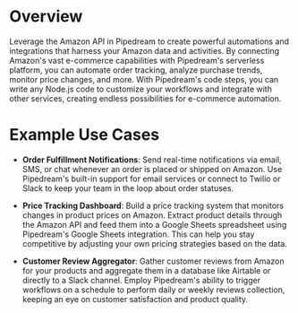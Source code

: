 # Overview

Leverage the Amazon API in Pipedream to create powerful automations and integrations that harness your Amazon data and activities. By connecting Amazon's vast e-commerce capabilities with Pipedream's serverless platform, you can automate order tracking, analyze purchase trends, monitor price changes, and more. With Pipedream's code steps, you can write any Node.js code to customize your workflows and integrate with other services, creating endless possibilities for e-commerce automation.

# Example Use Cases

- **Order Fulfillment Notifications**: Send real-time notifications via email, SMS, or chat whenever an order is placed or shipped on Amazon. Use Pipedream's built-in support for email services or connect to Twilio or Slack to keep your team in the loop about order statuses.

- **Price Tracking Dashboard**: Build a price tracking system that monitors changes in product prices on Amazon. Extract product details through the Amazon API and feed them into a Google Sheets spreadsheet using Pipedream's Google Sheets integration. This can help you stay competitive by adjusting your own pricing strategies based on the data.

- **Customer Review Aggregator**: Gather customer reviews from Amazon for your products and aggregate them in a database like Airtable or directly to a Slack channel. Employ Pipedream's ability to trigger workflows on a schedule to perform daily or weekly reviews collection, keeping an eye on customer satisfaction and product quality.
